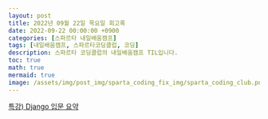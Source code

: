```yaml
---
layout: post
title: 2022년 09월 22일 목요일 회고록
date: 2022-09-22 00:00:00 +0900
categories: [스파르타 내일배움캠프]
tags: [내일배움캠프, 스파르타코딩클럽, 코딩]
description: 스파르타 코딩클럽의 내일배움캠프 TIL입니다.
toc: true
math: true
mermaid: true
image: /assets/img/post_img/sparta_coding_fix_img/sparta_coding_club.png
---
```

[특강) Django 입문 요약](https://hana98.tistory.com/89)